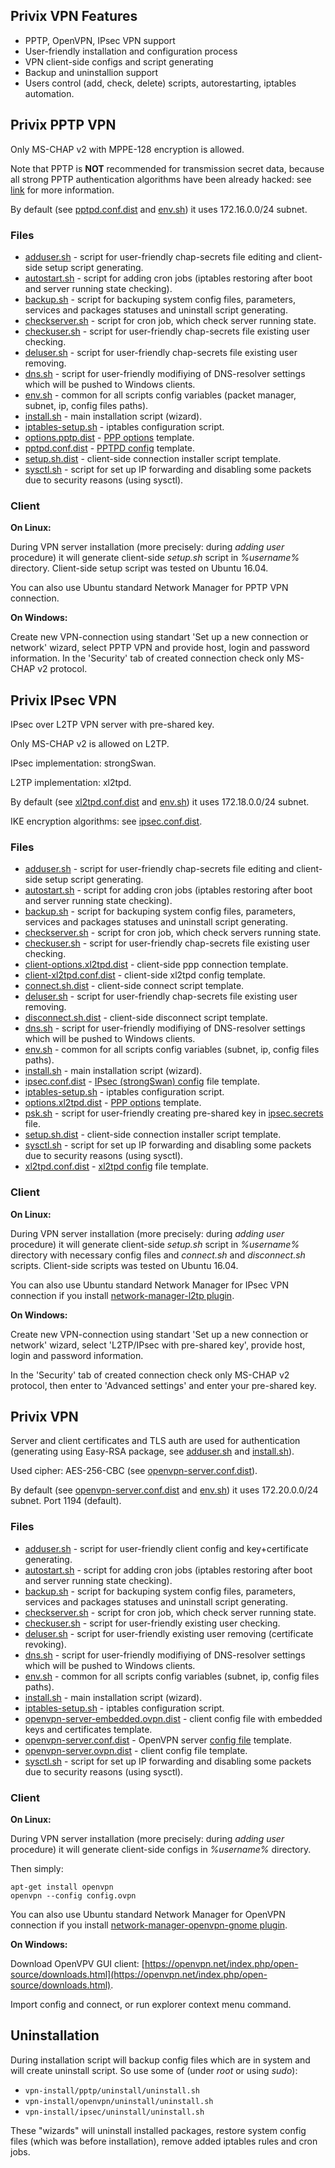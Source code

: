 ## Privix VPN Features
* PPTP, OpenVPN, IPsec VPN support
* User-friendly installation and configuration process
* VPN client-side configs and script generating 
* Backup and uninstallion support
* Users control (add, check, delete) scripts, autorestarting, iptables automation.

## Privix PPTP VPN
Only MS-CHAP v2 with MPPE-128 encryption is allowed. 

Note that PPTP is **NOT** recommended for transmission secret data, because all strong PPTP authentication algorithms have been already hacked: see [link](https://isc.sans.edu/forums/diary/End+of+Days+for+MSCHAPv2/13807/) for more information.

By default (see [pptpd.conf.dist](https://github.com/MotoAcidic/Privix-openvpn-base/tree/master/VPN//pptp/pptpd.conf.dist) and [env.sh](https://github.com/MotoAcidic/Privix-openvpn-base/tree/master/VPN//pptp/env.sh)) it uses 172.16.0.0/24 subnet.

### Files
* [adduser.sh](https://github.com/MotoAcidic/Privix-openvpn-base/tree/master/VPN//pptp/adduser.sh) - script for user-friendly chap-secrets file editing and client-side setup script generating.
* [autostart.sh](https://github.com/MotoAcidic/Privix-openvpn-base/tree/master/VPN//pptp/autostart.sh) - script for adding cron jobs (iptables restoring after boot and server running state checking).
* [backup.sh](https://github.com/MotoAcidic/Privix-openvpn-base/tree/master/VPN//pptp/backup.sh) - script for backuping system config files, parameters, services and packages statuses and uninstall script generating.
* [checkserver.sh](https://github.com/MotoAcidic/Privix-openvpn-base/tree/master/VPN//pptp/checkserver.sh) - script for cron job, which check server running state.
* [checkuser.sh](https://github.com/MotoAcidic/Privix-openvpn-base/tree/master/VPN//pptp/checkuser.sh) - script for user-friendly chap-secrets file existing user checking.
* [deluser.sh](https://github.com/MotoAcidic/Privix-openvpn-base/tree/master/VPN//pptp/deluser.sh) - script for user-friendly chap-secrets file existing user removing.
* [dns.sh](https://github.com/MotoAcidic/Privix-openvpn-base/tree/master/VPN//pptp/dns.sh) - script for user-friendly modifiying of DNS-resolver settings which will be pushed to Windows clients.
* [env.sh](https://github.com/MotoAcidic/Privix-openvpn-base/tree/master/VPN//pptp/env.sh) - common for all scripts config variables (packet manager, subnet, ip, config files paths).
* [install.sh](https://github.com/MotoAcidic/Privix-openvpn-base/tree/master/VPN//pptp/install.sh) - main installation script (wizard).
* [iptables-setup.sh](https://github.com/MotoAcidic/Privix-openvpn-base/tree/master/VPN//pptp/iptables-setup.sh) - iptables configuration script.
* [options.pptp.dist](https://github.com/MotoAcidic/Privix-openvpn-base/tree/master/VPN//pptp/options.pptp.dist) - [PPP options](https://ppp.samba.org/pppd.html) template.
* [pptpd.conf.dist](https://github.com/MotoAcidic/Privix-openvpn-base/tree/master/VPN//pptp/pptpd.conf.dist) - [PPTPD config](https://www.freebsd.org/cgi/man.cgi?query=pptpd.conf&sektion=5&manpath=FreeBSD+8.0-RELEASE+and+Ports) template.
* [setup.sh.dist](https://github.com/MotoAcidic/Privix-openvpn-base/tree/master/VPN//pptp/setup.sh.dist) - client-side connection installer script template.
* [sysctl.sh](https://github.com/MotoAcidic/Privix-openvpn-base/tree/master/VPN//pptp/sysctl.sh) - script for set up IP forwarding and disabling some packets due to security reasons (using sysctl).

### Client
**On Linux:**

During VPN server installation (more precisely: during *adding user* procedure) it will generate client-side *setup.sh* script in *%username%* directory. Client-side setup script was tested on Ubuntu 16.04.

You can also use Ubuntu standard Network Manager for PPTP VPN connection.

**On Windows:**

Create new VPN-connection using standart 'Set up a new connection or network' wizard, select PPTP VPN and provide host, login and password information. In the 'Security' tab of created connection check only MS-CHAP v2 protocol.


## Privix IPsec VPN
IPsec over L2TP VPN server with pre-shared key. 

Only MS-CHAP v2 is allowed on L2TP. 

IPsec implementation: strongSwan.

L2TP implementation: xl2tpd.

By default (see [xl2tpd.conf.dist](https://github.com/MotoAcidic/Privix-openvpn-base/tree/master/VPN//ipsec/xl2tpd.conf.dist) and [env.sh](https://github.com/MotoAcidic/Privix-openvpn-base/tree/master/VPN//ipsec/env.sh)) it uses 172.18.0.0/24 subnet.

IKE encryption algorithms: see [ipsec.conf.dist](https://github.com/MotoAcidic/Privix-openvpn-base/tree/master/VPN//ipsec/ipsec.conf.dist).

### Files
* [adduser.sh](https://github.com/MotoAcidic/Privix-openvpn-base/tree/master/VPN//ipsec/adduser.sh) - script for user-friendly chap-secrets file editing and client-side setup script generating.
* [autostart.sh](https://github.com/MotoAcidic/Privix-openvpn-base/tree/master/VPN//ipsec/autostart.sh) - script for adding cron jobs (iptables restoring after boot and server running state checking).
* [backup.sh](https://github.com/MotoAcidic/Privix-openvpn-base/tree/master/VPN//ipsec/backup.sh) - script for backuping system config files, parameters, services and packages statuses and uninstall script generating.
* [checkserver.sh](https://github.com/MotoAcidic/Privix-openvpn-base/tree/master/VPN//ipsec/checkserver.sh) - script for cron job, which check servers running state.
* [checkuser.sh](https://github.com/MotoAcidic/Privix-openvpn-base/tree/master/VPN//ipsec/checkuser.sh) - script for user-friendly chap-secrets file existing user checking.
* [client-options.xl2tpd.dist](https://github.com/MotoAcidic/Privix-openvpn-base/tree/master/VPN//ipsec/client-options.xl2tpd.dist) - client-side ppp connection template.
* [client-xl2tpd.conf.dist](https://github.com/MotoAcidic/Privix-openvpn-base/tree/master/VPN//ipsec/client-xl2tpd.conf.dist) - client-side xl2tpd config template.
* [connect.sh.dist](https://github.com/MotoAcidic/Privix-openvpn-base/tree/master/VPN//ipsec/connect.sh.dist) - client-side connect script template.
* [deluser.sh](https://github.com/MotoAcidic/Privix-openvpn-base/tree/master/VPN//ipsec/deluser.sh) - script for user-friendly chap-secrets file existing user removing.
* [disconnect.sh.dist](https://github.com/MotoAcidic/Privix-openvpn-base/tree/master/VPN//ipsec/disconnect.sh.dist) - client-side disconnect script template.
* [dns.sh](https://github.com/MotoAcidic/Privix-openvpn-base/tree/master/VPN//ipsec/dns.sh) - script for user-friendly modifiying of DNS-resolver settings which will be pushed to Windows clients.
* [env.sh](https://github.com/MotoAcidic/Privix-openvpn-base/tree/master/VPN//ipsec/env.sh) - common for all scripts config variables (subnet, ip, config files paths).
* [install.sh](https://github.com/MotoAcidic/Privix-openvpn-base/tree/master/VPN//ipsec/install.sh) - main installation script (wizard).
* [ipsec.conf.dist](https://github.com/MotoAcidic/Privix-openvpn-base/tree/master/VPN//ipsec/ipsec.conf.dist) - [IPsec (strongSwan) config](https://wiki.strongswan.org/projects/strongswan/wiki/ConnSection) file template.
* [iptables-setup.sh](https://github.com/MotoAcidic/Privix-openvpn-base/tree/master/VPN//ipsec/iptables-setup.sh) - iptables configuration script.
* [options.xl2tpd.dist](https://github.com/MotoAcidic/Privix-openvpn-base/tree/master/VPN//ipsec/options.xl2tpd.dist) - [PPP options](https://ppp.samba.org/pppd.html) template.
* [psk.sh](https://github.com/MotoAcidic/Privix-openvpn-base/tree/master/VPN//ipsec/psk.sh) - script for user-friendly creating pre-shared key in [ipsec.secrets](https://linux.die.net/man/5/ipsec.secrets) file.
* [setup.sh.dist](https://github.com/MotoAcidic/Privix-openvpn-base/tree/master/VPN//ipsec/setup.sh.dist) - client-side connection installer script template.
* [sysctl.sh](https://github.com/MotoAcidic/Privix-openvpn-base/tree/master/VPN//ipsec/sysctl.sh) - script for set up IP forwarding and disabling some packets due to security reasons (using sysctl).
* [xl2tpd.conf.dist](https://github.com/MotoAcidic/Privix-openvpn-base/tree/master/VPN//ipsec/xl2tpd.conf.dist) - [xl2tpd config](https://linux.die.net/man/5/xl2tpd.conf) file template.

### Client
**On Linux:**

During VPN server installation (more precisely: during *adding user* procedure) it will generate client-side *setup.sh* script in *%username%* directory with necessary config files and *connect.sh* and *disconnect.sh* scripts. Client-side scripts was tested on Ubuntu 16.04.

You can also use Ubuntu standard Network Manager for IPsec VPN connection if you install [network-manager-l2tp plugin](https://github.com/nm-l2tp/network-manager-l2tp).

**On Windows:**

Create new VPN-connection using standart 'Set up a new connection or network' wizard, select 'L2TP/IPsec with pre-shared key', provide host, login and password information.

In the 'Security' tab of created connection check only MS-CHAP v2 protocol, then enter to 'Advanced settings' and enter your pre-shared key.


## Privix VPN
Server and client certificates and TLS auth are used for authentication (generating using Easy-RSA package, see [adduser.sh](https://github.com/MotoAcidic/Privix-openvpn-base/tree/master/VPN//privixvpn/adduser.sh) and [install.sh](https://github.com/MotoAcidic/Privix-openvpn-base/tree/master/VPN//privixvpn/install.sh)).

Used cipher: AES-256-CBC (see [openvpn-server.conf.dist](https://github.com/MotoAcidic/Privix-openvpn-base/tree/master/VPN//privixvpn/openvpn-server.conf.dist)).

By default (see [openvpn-server.conf.dist](https://github.com/MotoAcidic/Privix-openvpn-base/tree/master/VPN//privixvpn/openvpn-server.conf.dist) and [env.sh](https://github.com/MotoAcidic/Privix-openvpn-base/tree/master/VPN//privixvpn/env.sh)) it uses 172.20.0.0/24 subnet.
Port 1194 (default).

### Files
* [adduser.sh](https://github.com/MotoAcidic/Privix-openvpn-base/tree/master/VPN//privixvpn/adduser.sh) - script for user-friendly client config and key+certificate generating.
* [autostart.sh](https://github.com/MotoAcidic/Privix-openvpn-base/tree/master/VPN//privixvpn/autostart.sh) - script for adding cron jobs (iptables restoring after boot and server running state checking).
* [backup.sh](https://github.com/MotoAcidic/Privix-openvpn-base/tree/master/VPN//privixvpn/backup.sh) - script for backuping system config files, parameters, services and packages statuses and uninstall script generating.
* [checkserver.sh](https://github.com/MotoAcidic/Privix-openvpn-base/tree/master/VPN//privixvpn/checkserver.sh) - script for cron job, which check server running state.
* [checkuser.sh](https://github.com/MotoAcidic/Privix-openvpn-base/tree/master/VPN//privixvpn/checkuser.sh) - script for user-friendly existing user checking.
* [deluser.sh](https://github.com/MotoAcidic/Privix-openvpn-base/tree/master/VPN//privixvpn/deluser.sh) - script for user-friendly existing user removing (certificate revoking).
* [dns.sh](https://github.com/MotoAcidic/Privix-openvpn-base/tree/master/VPN//privixvpn/dns.sh) - script for user-friendly modifiying of DNS-resolver settings which will be pushed to Windows clients.
* [env.sh](https://github.com/MotoAcidic/Privix-openvpn-base/tree/master/VPN//privixvpn/env.sh) - common for all scripts config variables (subnet, ip, config files paths).
* [install.sh](https://github.com/MotoAcidic/Privix-openvpn-base/tree/master/VPN//privixvpn/install.sh) - main installation script (wizard).
* [iptables-setup.sh](https://github.com/MotoAcidic/Privix-openvpn-base/tree/master/VPN//privixvpn/iptables-setup.sh) - iptables configuration script.
* [openvpn-server-embedded.ovpn.dist](https://github.com/MotoAcidic/Privix-openvpn-base/tree/master/VPN//privixvpn/openvpn-server-embedded.ovpn.dist) - client config file with embedded keys and certificates template.
* [openvpn-server.conf.dist](https://github.com/MotoAcidic/Privix-openvpn-base/tree/master/VPN//privixvpn/openvpn-server.conf.dist) - OpenVPN server [config file](https://openvpn.net/index.php/open-source/documentation/howto.html) template.
* [openvpn-server.ovpn.dist](https://github.com/MotoAcidic/Privix-openvpn-base/tree/master/VPN//privixvpn/openvpn-server.ovpn.dist) - client config file template.
* [sysctl.sh](https://github.com/MotoAcidic/Privix-openvpn-base/tree/master/VPN//privixvpn/sysctl.sh) - script for set up IP forwarding and disabling some packets due to security reasons (using sysctl).

### Client
**On Linux:**

During VPN server installation (more precisely: during *adding user* procedure) it will generate client-side configs in *%username%* directory.

Then simply:
```
apt-get install openvpn
openvpn --config config.ovpn
```

You can also use Ubuntu standard Network Manager for OpenVPN connection if you install [network-manager-openvpn-gnome plugin](https://askubuntu.com/questions/187511/how-can-i-use-a-ovpn-file-with-network-manager).


**On Windows:**

Download OpenVPV GUI client: [https://openvpn.net/index.php/open-source/downloads.html](https://openvpn.net/index.php/open-source/downloads.html).

Import config and connect, or run explorer context menu command.


## Uninstallation

During installation script will backup config files which are in system and will create uninstall script. So use some of (under *root* or using *sudo*):
* `vpn-install/pptp/uninstall/uninstall.sh`
* `vpn-install/openvpn/uninstall/uninstall.sh`
* `vpn-install/ipsec/uninstall/uninstall.sh`

These "wizards" will uninstall installed packages, restore system config files (which was before installation), remove added iptables  rules and cron jobs.

